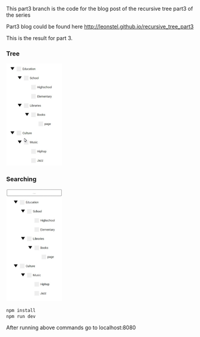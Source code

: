 This part3 branch is the code for the blog post of the recursive tree part3 of the series

Part3 blog could be found here
http://leonstel.github.io/recursive_tree_part3

This is the result for part 3. 

### Tree
<img src="./img/treeviewcase3.gif" width="150" />

### Searching
<img src="./img/treesearch.gif" width="150" />

```
npm install
npm run dev
```

After running above commands go to localhost:8080